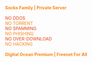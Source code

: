<br><div style="text-align:left;">
<b><font color="#F88716">Socks Family | Private Server<br></font></b><br>
<font color="#DD4814">NO DDOS <br></font>
<font color="#F88716">NO TORRENT <br></font>
<font color="#DD4814">NO SPAMMING <br></font>
<font color="#F88716">NO PHISHING <br></font>
<font color="#DD4814">NO OVER-DOWNLOAD <br></font>
<font color="#F88716">NO HACKING <br></font>
<br>
<b><font color="#F88716">Digital Ocean Premium | Freenet For All<br></font></b><br>
